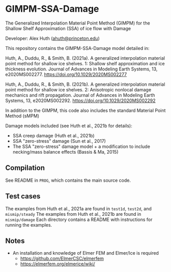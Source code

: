 # GIMPM-SSA-Damage

The Generalized Interpolation Material Point Method (GIMPM) for the
Shallow Shelf Approximation (SSA) of ice flow with Damage

Developer: Alex Huth (ahuth@princeton.edu)

This repository contains the GIMPM-SSA-Damage model detailed in:

Huth, A., Duddu, R., & Smith, B. (2021a). A generalized interpolation material point method for shallow ice shelves. 1: Shallow shelf approximation and ice thickness evolution. Journal of Advances in Modeling Earth Systems, 13, e2020MS002277. https://doi.org/10.1029/2020MS002277

Huth, A., Duddu, R., & Smith, B. (2021b). A generalized interpolation material point method for shallow ice shelves. 2: Anisotropic nonlocal damage mechanics and rift propagation. Journal of Advances in Modeling Earth Systems, 13, e2020MS002292. https://doi.org/10.1029/2020MS002292

In addition to the GIMPM, this code also includes the standard Material Point Method (sMPM)

Damage models included (see Huth et al., 2021b for details):
  - SSA creep damage (Huth et al., 2021b)
  - SSA "zero-stress" damage (Sun et al., 2017)
  - The SSA "zero-stress" damage model + a modification to include necking/mass balance effects (Bassis & Ma, 2015)

## Compilation
See README in `PROG`, which contains the main source code.

## Test cases
The examples from Huth et al., 2021a are found in `test1d`, `test2d`, and `mismip/steady`
The examples from Huth et al., 2021b are found in `mismip/damage`
Each directory contains a README with instructions for running the examples.

## Notes
- An installation and knowledge of Elmer FEM and Elmer/Ice is required
  - https://github.com/ElmerCSC/elmerfem
  - https://elmerfem.org/elmerice/wiki/
